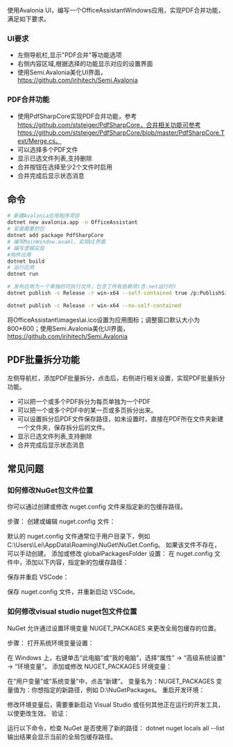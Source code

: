 
使用Avalonia UI，编写一个OfficeAssistantWindows应用，实现PDF合并功能，满足如下要求。

### UI要求
- 左侧导航栏,显示"PDF合并"等功能选项
- 右侧内容区域,根据选择的功能显示对应的设置界面
- 使用Semi.Avalonia美化UI界面，https://github.com/irihitech/Semi.Avalonia
### PDF合并功能
- 使用PdfSharpCore实现PDF合并功能，参考 https://github.com/ststeiger/PdfSharpCore，合并相关功能可参考https://github.com/ststeiger/PdfSharpCore/blob/master/PdfSharpCore.Test/Merge.cs。
- 可以选择多个PDF文件
- 显示已选文件列表,支持删除
- 合并按钮在选择至少2个文件时启用
- 合并完成后显示状态消息

## 命令
```bash
# 新建Avalonia应用程序项目
dotnet new avalonia.app -n OfficeAssistant
# 安装需要的包
dotnet add package PdfSharpCore
# 编写MainWindow.axaml，实现UI界面
# 编写逻辑实现
#构件应用
dotnet build
# 运行应用
dotnet run

# 发布应用为一个单独的可执行文件，包含了所有依赖项(含.net运行时)
dotnet publish -c Release -r win-x64 --self-contained true /p:PublishSingleFile=true /p:IncludeNativeLibrariesForSelfExtract=true

dotnet publish -c Release -r win-x64 --no-self-contained

```

将OfficeAssistant\images\ai.ico设置为应用图标；调整窗口默认大小为800*600；使用Semi.Avalonia美化UI界面，https://github.com/irihitech/Semi.Avalonia

## PDF批量拆分功能
左侧导航栏，添加PDF批量拆分，点击后，右侧进行相关设置，实现PDF批量拆分功能。
- 可以把一个或多个PDF拆分为每页单独为一个PDF
- 可以把一个或多个PDF中的某一页或多页拆分出来。
- 可以设置拆分后PDF文件保存路径，如未设置时，直接在PDF所在文件夹新建一个文件夹，保存拆分后的文件。
- 显示已选文件列表,支持删除
- 合并完成后显示状态消息

## 常见问题
### 如何修改NuGet包文件位置
你可以通过创建或修改 nuget.config 文件来指定新的包缓存路径。

步骤：
创建或编辑 nuget.config 文件：

默认的 nuget.config 文件通常位于用户目录下，例如 C:\Users\Lei\AppData\Roaming\NuGet\NuGet.Config。
如果该文件不存在，可以手动创建。
添加或修改 globalPackagesFolder 设置：
在 nuget.config 文件中，添加以下内容，指定新的包缓存路径：

<XML>
<configuration>
    <config>
        <add key="globalPackagesFolder" value="D:\NuGetPackages" />
    </config>
</configuration>
保存并重启 VSCode：

保存 nuget.config 文件，并重新启动 VSCode。

### 如何修改visual studio nuget包文件位置
NuGet 允许通过设置环境变量 NUGET_PACKAGES 来更改全局包缓存的位置。

步骤：
打开系统环境变量设置：

在 Windows 上，右键单击“此电脑”或“我的电脑”，选择“属性” -> “高级系统设置” -> “环境变量”。
添加或修改 NUGET_PACKAGES 环境变量：

在“用户变量”或“系统变量”中，点击“新建”。
变量名为：NUGET_PACKAGES
变量值为：你想指定的新路径，例如 D:\NuGetPackages。
重启开发环境：

修改环境变量后，需要重新启动 Visual Studio 或任何其他正在运行的开发工具，以使更改生效。
验证：

运行以下命令，检查 NuGet 是否使用了新的路径：
<BASH>
dotnet nuget locals all --list
输出结果会显示当前的全局包缓存路径。